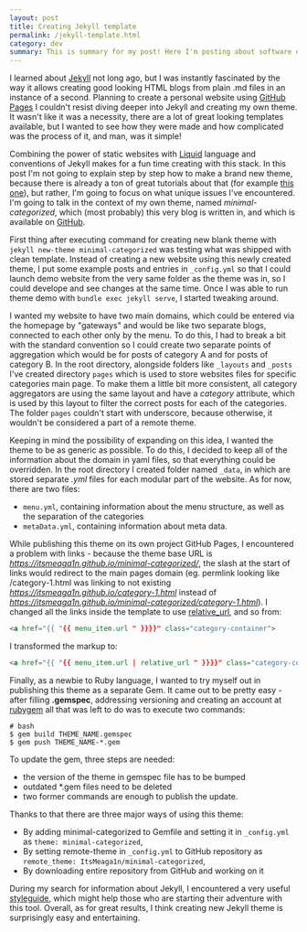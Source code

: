 ```yaml
---
layout: post
title: Creating Jekyll template
permalink: /jekyll-template.html
category: dev
summary: This is summary for my post! Here I'm posting about software engineering. You can find updates on projects I am working on as well as my writings devoted to the technical aspect. Here I'm posting about software engineering. You can find updates on projects I am working on as well as my writings devoted to the technical aspect.
---
```


I learned about [Jekyll](https://jekyllrb.com/) not long ago, but I was instantly fascinated by the way it allows creating good looking HTML blogs from plain .md files in an instance of a second. Planning to create a personal website using [GitHub Pages](https://pages.github.com/) I couldn't resist diving deeper into Jekyll and creating my own theme. It wasn't like it was a necessity, there are a lot of great looking templates available, but I wanted to see how they were made and how complicated was the process of it, and man, was it simple!

Combining the power of static websites with [Liquid](https://shopify.github.io/liquid/) language and conventions of Jekyll makes for a fun time creating with this stack. In this post I'm not going to explain step by step how to make a brand new theme, because there is already a ton of great tutorials about that (for example [this one](https://medium.com/@jameshamann/creating-your-own-jekyll-theme-gem-1f8180a0e4b8)), but rather, I'm going to focus on what unique issues I've encountered. I'm going to talk in the context of my own theme, named _minimal-categorized_, which (most probably) this very blog is written in, and which is available on [GitHub](https://github.com/ItsMeaga1n/minimal-categorized/).

First thing after executing command for creating new blank theme with `jekyll new-theme minimal-categorized` was testing what was shipped with clean template. Instead of creating a new website using this newly created theme, I put some example posts and entries in `_config.yml` so that I could launch demo website from the very same folder as the theme was in, so I could develope and see changes at the same time. Once I was able to run theme demo with `bundle exec jekyll serve`, I started tweaking around.

I wanted my website to have two main domains, which could be entered via the homepage by "gateways" and would be like two separate blogs, connected to each other only by the menu. To do this, I had to break a bit with the standard convention so I could create two separate points of aggregation which would be for posts of category A and for posts of category B. In the root directory, alongside folders like `_layouts` and `_posts` I've created directory `pages` which is used to store websites files for specific categories main page. To make them a little bit more consistent, all category aggregators are using the same layout and have a _category_ attribute, which is used by this layout to filter the correct posts for each of the categories. The folder `pages` couldn't start with underscore, because otherwise, it wouldn't be considered a part of a remote theme.

Keeping in mind the possibility of expanding on this idea, I wanted the theme to be as generic as possible. To do this, I decided to keep all of the information about the domain in yaml files, so that everything could be overridden. In the root directory I created folder named `_data`, in which are stored separate _.yml_ files for each modular part of the website. As for now, there are two files:
* `menu.yml`, containing information about the menu structure, as well as the separation of the categories
* `metaData.yml`, containing information about meta data.

While publishing this theme on its own project GitHub Pages, I encountered a problem with links - because the theme base URL is _https://itsmeaga1n.github.io/minimal-categorized/_, the slash at the start of links would redirect to the main pages domain (eg. permlink looking like /category-1.html was linking to not existing _https://itsmeaga1n.github.io/category-1.html_ instead of _https://itsmeaga1n.github.io/minimal-categorized/category-1.html_). I changed all the links inside the template to use [relative_url](https://talk.jekyllrb.com/t/relative-url-and-baseurl/2051), and so from:
```html
<a href="{{ "{{ menu_item.url " }}}}" class="category-container">
```
I transformed the markup to:
```html
<a href="{{ "{{ menu_item.url | relative_url " }}}}" class="category-container">
```

Finally, as a newbie to Ruby language, I wanted to try myself out in publishing this theme as a separate Gem. It came out to be pretty easy - after filling **.gemspec**, addressing versioning and creating an account at [rubygem](https://rubygems.org/) all that was left to do was to execute two commands:
```shell
# bash
$ gem build THEME_NAME.gemspec
$ gem push THEME_NAME-*.gem
```
To update the gem, three steps are needed:
* the version of the theme in gemspec file has to be bumped 
* outdated *.gem files need to be deleted
* two former commands are enough to publish the update.

Thanks to that there are three major ways of using this theme: 
* By adding minimal-categorized to Gemfile and setting it in `_config.yml` as `theme: minimal-categorized`,
* By setting remote-theme in `_config.yml` to GitHub repository as `remote_theme: ItsMeaga1n/minimal-categorized`,
* By downloading entire repository from GitHub and working on it

During my search for information about Jekyll, I encountered a very useful [styleguide](https://github.com/benbalter/jekyll-style-guide), which might help those who are starting their adventure with this tool. Overall, as for great results, I think creating new Jekyll theme is surprisingly easy and entertaining.
